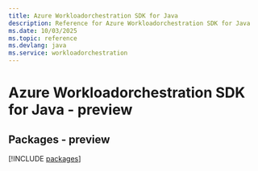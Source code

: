 ```yaml
---
title: Azure Workloadorchestration SDK for Java
description: Reference for Azure Workloadorchestration SDK for Java
ms.date: 10/03/2025
ms.topic: reference
ms.devlang: java
ms.service: workloadorchestration
---
```

# Azure Workloadorchestration SDK for Java - preview
## Packages - preview
[!INCLUDE [packages](workloadorchestration-index.md)]